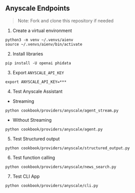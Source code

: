 ## Anyscale Endpoints

> Note: Fork and clone this repository if needed

1. Create a virtual environment

```shell
python3 -m venv ~/.venvs/aienv
source ~/.venvs/aienv/bin/activate
```

2. Install libraries

```shell
pip install -U openai phidata
```

3. Export `ANYSCALE_API_KEY`

```shell
export ANYSCALE_API_KEY=***
```

4. Test Anyscale Assistant

- Streaming

```shell
python cookbook/providers/anyscale/agent_stream.py
```

- Without Streaming

```shell
python cookbook/providers/anyscale/agent.py
```

5. Test Structured output

```shell
python cookbook/providers/anyscale/structured_output.py
```

6. Test function calling

```shell
python cookbook/providers/anyscale/news_search.py
```

7. Test CLI App

```shell
python cookbook/providers/anyscale/cli.py
```
